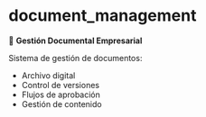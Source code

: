 # document_management

📁 **Gestión Documental Empresarial**

Sistema de gestión de documentos:
- Archivo digital
- Control de versiones
- Flujos de aprobación
- Gestión de contenido
